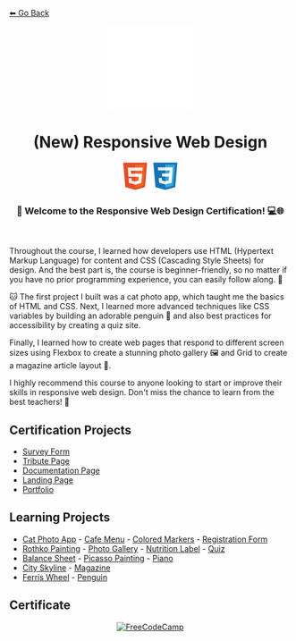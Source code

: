 [⬅ Go Back](https://github.com/JpMunhozOliveira#courses)
 
<p align="center">
  <a href="https://www.freecodecamp.org/learn/2022/responsive-web-design/">
    <img src="https://github.com/JpMunhozOliveira/JpMunhozOliveira/blob/main/resources/icons/courses/freecodecamp/fcc_primary_small.svg" alt="FreeCodeCamp" width="150" height="150"/>
  </a>
</p>

<h1 align="center">(New) Responsive Web Design</h1>

<p align="center">
  <a href="#"><img readonly src="https://github.com/JpMunhozOliveira/JpMunhozOliveira/blob/main/resources/icons/programming/html5/html5-original.svg" alt="Html Logo" width="50" height="50"></a>
  <a href="#"><img src="https://github.com/JpMunhozOliveira/JpMunhozOliveira/blob/main/resources/icons/programming/css3/css3-original.svg" alt="Css Logo" width="50" height="50"></a>
</p>

<h3 align="center">
👋 Welcome to the Responsive Web Design Certification! 💻🌐
</h3><br>

Throughout the course, I learned how developers use HTML (Hypertext Markup Language) for content and CSS (Cascading Style Sheets) for design. And the best part is, the course is beginner-friendly, so no matter if you have no prior programming experience, you can easily follow along. 🤗

🐱 The first project I built was a cat photo app, which taught me the basics of HTML and CSS. Next, I learned more advanced techniques like CSS variables by building an adorable penguin 🐧 and also best practices for accessibility by creating a quiz site.

Finally, I learned how to create web pages that respond to different screen sizes using Flexbox to create a stunning photo gallery 🖼️ and Grid to create a magazine article layout 📰.

I highly recommend this course to anyone looking to start or improve their skills in responsive web design. Don't miss the chance to learn from the best teachers! 🚀
 
## Certification Projects

- [Survey Form](SurveyForm) 
- [Tribute Page](TributePage)
- [Documentation Page](DocumentationPage)
- [Landing Page](LandingPage)
- [Portfolio](Portfolio)

## Learning Projects
 
- [Cat Photo App](CatPhotoApp) - [Cafe Menu](CafeMenu) - [Colored Markers](ColoredMarkers) - [Registration Form](RegistrationForm)
- [Rothko Painting](RothkoPainting) - [Photo Gallery](PhotoGallery) - [Nutrition Label](NutritionLabel) - [Quiz](Quiz)
- [Balance Sheet](BalanceSheet) - [Picasso Painting](PicassoPainting) - [Piano](Piano)
- [City Skyline](CitySkyline) - [Magazine](Magazine)
- [Ferris Wheel](FerrisWheel) - [Penguin](Penguin)

## Certificate

<p align="center">
  <a href="https://freecodecamp.org/certification/fcc1082f1d2-0935-4dfc-87a9-226bd15a2abf/responsive-web-design">
    <img src="https://github.com/JpMunhozOliveira/Responsive-Web-Design/blob/main/Certificate.jpeg" alt="FreeCodeCamp" width="750" />
  </a>
</p>
